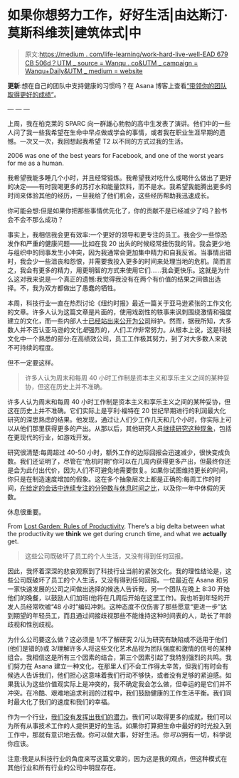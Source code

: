 # 如果你想努力工作，好好生活|由达斯汀·莫斯科维茨|建筑体式|中

> 原文:[https://medium . com/life-learning/work-hard-live-well-EAD 679 CB 506d？UTM _ source = Wanqu . co&UTM _ campaign = Wanqu+Daily&UTM _ medium = website](https://medium.com/life-learning/work-hard-live-well-ead679cb506d?utm_source=wanqu.co&utm_campaign=Wanqu+Daily&utm_medium=website)

**更新**:想在自己的团队中支持健康的习惯吗？在 Asana 博客上查看[“带领你的团队取得更好的成绩”](https://blog.asana.com/2015/09/workstyle-live-life-well/)。

— — —

上周，我在柏克莱的 SPARC 向一群雄心勃勃的高中生发表了演讲。他们中的一些人问了我一些我希望在生命中早点做或学会的事情，或者我在职业生涯早期的遗憾。一次又一次，我回想起我希望 T2 以不同的方式过我的生活。



2006 was one of the best years for Facebook, and one of the worst years for me as a human.



我希望我能多睡几个小时，并且经常锻炼。我希望我对吃什么或喝什么做出了更好的决定——有时我喝更多的苏打水和能量饮料，而不是水。我希望我能腾出更多的时间来体验其他的经历，一旦我给了他们机会，这些经历帮助我迅速成长。

你可能会想:但是如果你把那些事情优先化了，你的贡献不是已经减少了吗？脸书会不会不那么成功？

事实上，我相信我会更有效率:一个更好的领导和更专注的员工。我会少一些惊恐发作和严重的健康问题——比如在我 20 出头的时候经常扭伤我的背。我会更少地与组织中的同事发生小冲突，因为我通常会更加集中精力和自我反省。当事情出错时，我会少一些沮丧和怨恨，并需要我投入更多的时间来处理当地的危机。简而言之，我会有更多的精力，用更明智的方式来使用它们……我会更快乐。这就是为什么这对我来说是一个真正的遗憾:我觉得我没有在两个有价值的结果之间做出选择。不，我为双方都做出了愚蠢的牺牲。

本周，科技行业一直在热烈讨论《纽约时报》最近一篇关于亚马逊紧张的工作文化的文章。许多人认为这篇文章是片面的，使用戏剧性的轶事来讽刺围绕激情和强度建立的文化，而一些内部人士[已经站出来公开为公司](https://www.linkedin.com/pulse/amazonians-response-inside-amazon-wrestling-big-ideas-nick-ciubotariu)辩护。然而，据我所知，大多数人并不否认亚马逊的文化*是*强烈的，人们*工作*非常努力。从根本上说，这是科技文化中一个熟悉的部分:在高绩效公司，员工工作极其努力，到了对大多数人来说不可持续的程度。

但不一定要这样。

> 许多人认为周末和每周 40 小时工作制是资本主义和享乐主义之间的某种妥协，但这在历史上并不准确。

许多人认为周末和每周 40 小时工作制是资本主义和享乐主义之间的某种妥协，但这在历史上并不准确。它们实际上是亨利·福特在 20 世纪早期进行的利润最大化研究的深思熟虑的结果。他发现，通过让人们少工作几天和几个小时，你实际上可以从他们那里获得更多的产出。从那以后，其他研究人员[继续研究这种现象](http://ericdodds.com/research-and-the-realities-of-time-worked/)，包括在更现代的行业，如游戏开发。

研究很清楚:每周超过 40-50 小时，额外工作的边际回报会迅速减少，很快变成负数。我们还证明了，尽管在“危机时期”你可以在几周内获得更多产出，但最终你还是会为此付出代价，因为人们不可避免地需要恢复。如果你试图维持更长的时间，你只是在制造速度增加的假象。这在多个抽象层次上都是正确的:每周工作的时间，[在给定的会话中连续专注的分钟数与休息时间之比](http://www.fastcompany.com/3035605/how-to-be-a-success-at-everything/the-exact-amount-of-time-you-should-work-every-day)，以及你一年中休假的天数。

休息很重要。



From [Lost Garden: Rules of Productivity](http://www.lostgarden.com/2008/09/rules-of-productivity-presentation.html). There’s a big delta between what the productivity we **think** we get during crunch time, and what we **actually** get.



> 这些公司既破坏了员工的个人生活，又没有得到任何回报。

因此，我怀着深深的悲哀观察到了科技行业当前的紧张文化。我的理性结论是，这些公司既破坏了员工的个人生活，又没有得到任何回报。一位最近在 Asana 和另一家快速发展的公司之间做出选择的候选人告诉我，另一个团队在晚上 8:30 开始他们的晚餐，以鼓励人们加班(他将在几周后开始在这里工作)。我也听到年轻的开发人员经常吹嘘“48 小时”编码冲刺。这种态度不仅伤害了那些愿意“更进一步”达到期望的年轻员工，而且通过间接歧视那些不能维持这种时间表的人，助长了年龄歧视和性别歧视。

为什么公司要这么做？这必须是 1/不了解研究 2/认为研究有缺陷或不适用于他们(他们是错的)或 3/理解许多人将这些文化艺术品视为团队强度和激情的信号的某种组合。我相信这是所有三个因素的结合，第三个因素引起了我特别强烈的共鸣。我们努力在 Asana 建立一种文化，在那里人们不会工作得太辛苦，但我们有时会有候选人告诉我们，他们担心这意味着我们行动不够快，或者没有足够的紧迫感。如果我认为这些价值观实际上是冲突的，我不确定我会怎么做，但幸运的是它们并不冲突。在冷酷、艰难地追求利润的过程中，我们鼓励健康的工作生活平衡。我们同时最大化了我们的速度和我们的幸福。

作为一个行业，[我们没有发挥出我们的潜力](http://techcrunch.com/2012/01/20/do-great-things/)。我们可以取得更多的成就，我们可以为所有从事技术工作的人提供更好的生活。如果你打算把生命中最好的时光投入到工作中，那就有意识地去做。你可以做大事，好好生活。你*可以*拥有一切，科学说你应该。

注意:我是从科技行业的角度来写这篇文章的，因为这是我的观点，但这种模式在其他行业和所有行业的公司中明显存在。
